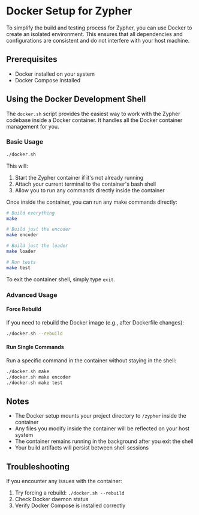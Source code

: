 # Docker Setup for Zypher

To simplify the build and testing process for Zypher, you can use Docker to create an isolated environment. This ensures that all dependencies and configurations are consistent and do not interfere with your host machine.

## Prerequisites

- Docker installed on your system
- Docker Compose installed

## Using the Docker Development Shell

The `docker.sh` script provides the easiest way to work with the Zypher codebase inside a Docker container. It handles all the Docker container management for you.

### Basic Usage

```bash
./docker.sh
```

This will:
1. Start the Zypher container if it's not already running
2. Attach your current terminal to the container's bash shell
3. Allow you to run any commands directly inside the container

Once inside the container, you can run any make commands directly:

```bash
# Build everything
make

# Build just the encoder
make encoder

# Build just the loader
make loader

# Run tests
make test
```

To exit the container shell, simply type `exit`.

### Advanced Usage

#### Force Rebuild

If you need to rebuild the Docker image (e.g., after Dockerfile changes):

```bash
./docker.sh --rebuild
```

#### Run Single Commands

Run a specific command in the container without staying in the shell:

```bash
./docker.sh make
./docker.sh make encoder
./docker.sh make test
```

## Notes

- The Docker setup mounts your project directory to `/zypher` inside the container
- Any files you modify inside the container will be reflected on your host system
- The container remains running in the background after you exit the shell
- Your build artifacts will persist between shell sessions

## Troubleshooting

If you encounter any issues with the container:

1. Try forcing a rebuild: `./docker.sh --rebuild`
2. Check Docker daemon status
3. Verify Docker Compose is installed correctly